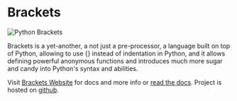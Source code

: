 
# Brackets

![](https://github.com/pooya-eghbali/brackets/raw/master/logo.png "Python Brackets")

Brackets is a yet-another, a not just a pre-processor, a language built on top of Python, allowing to use {} instead of indentation in Python, and it allows defining powerful anonymous functions and introduces much more sugar and candy into Python's syntax and abilities.

Visit [Brackets Website](http://python-brackets.org) for docs and more info or
[read the docs](http://docs.python-brackets.org). Project is hosted on
[github](http://github.com/pooya-eghbali/brackets).
